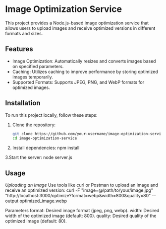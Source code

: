 # Image Optimization Service

This project provides a Node.js-based image optimization service that allows users to upload images and receive optimized versions in different formats and sizes.

## Features

- Image Optimization: Automatically resizes and converts images based on specified parameters.
- Caching: Utilizes caching to improve performance by storing optimized images temporarily.
- Supported Formats: Supports JPEG, PNG, and WebP formats for optimized images.

## Installation

To run this project locally, follow these steps:

1. Clone the repository:
   ```bash
   git clone https://github.com/your-username/image-optimization-service.git
   cd image-optimization-service
   
2. Install dependencies:
   npm install

3.Start the server:
   node server.js

## Usage
*Uploading an Image*
Use tools like curl or Postman to upload an image and receive an optimized version:
curl -F "image=@/path/to/your/image.jpg" "http://localhost:3000/optimize?format=webp&width=800&quality=80" --output optimized_image.webp

Parameters
format: Desired image format (jpeg, png, webp).
width: Desired width of the optimized image (default: 800).
quality: Desired quality of the optimized image (default: 80).






